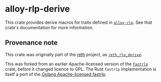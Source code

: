 # alloy-rlp-derive

This crate provides derive macros for traits defined in
[`alloy-rlp`](https://docs.rs/alloy-rlp). See that crate's documentation for
more information.

## Provenance note

This crate was originally part of the [reth] project, as [`reth_rlp_derive`].

This was forked from an earlier Apache-licensed version of the [`fastrlp`]
crate, before it changed licence to GPL. The Rust `fastrlp` implementation is
itself a port of the [Golang Apache-licensed fastrlp][gofastrlp].

[reth]: https://github.com/paradigmxyz/reth
[`reth_rlp_derive`]: https://github.com/paradigmxyz/reth/tree/99a314c59bbd94a34a285369da95fb5604883c65/crates/rlp/rlp-derive
[`fastrlp`]: https://github.com/vorot93/fastrlp
[gofastrlp]: https://github.com/umbracle/fastrlp
